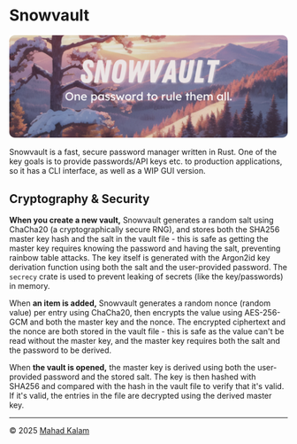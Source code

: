# Snowvault

![Snowvault - One password to rule them all.](https://raw.githubusercontent.com/SkyfallWasTaken/snowvault/refs/heads/master/snowvault-hero.png)

Snowvault is a fast, secure password manager written in Rust. One of the key goals is to provide passwords/API keys etc. to production applications, so it has a CLI interface, as well as a WIP GUI version.

## Cryptography & Security

**When you create a new vault,** Snowvault generates a random salt using ChaCha20 (a cryptographically secure RNG), and stores both the SHA256 master key hash and the salt in the vault file - this is safe as getting the master key requires knowing the password and having the salt, preventing rainbow table attacks. The key itself is generated with the Argon2id key derivation function using both the salt and the user-provided password. The `secrecy` crate is used to prevent leaking of secrets (like the key/passwords) in memory.

When **an item is added,** Snowvault generates a random nonce (random value) per entry using ChaCha20, then encrypts the value using AES-256-GCM and both the master key and the nonce. The encrypted ciphertext and the nonce are both stored in the vault file - this is safe as the value can't be read without the master key, and the master key requires both the salt and the password to be derived.

When **the vault is opened,** the master key is derived using both the user-provided password and the stored salt. The key is then hashed with SHA256 and compared with the hash in the vault file to verify that it's valid. If it's valid, the entries in the file are decrypted using the derived master key.

---

© 2025 [Mahad Kalam](https://skyfall.dev)
